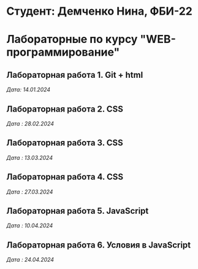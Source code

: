 # Студент: Демченко Нина, ФБИ-22

# Лабораторные по курсу "WEB-программирование"

## Лабораторная работа 1. Git + html

*Дата: 14.01.2024*

## Лабораторная работа 2. CSS

*Дата : 28.02.2024*

## Лабораторная работа 3. CSS

*Дата : 13.03.2024*

## Лабораторная работа 4. CSS

*Дата : 27.03.2024*

## Лабораторная работа 5. JavaScript

*Дата : 10.04.2024*

## Лабораторная работа 6. Условия в JavaScript

*Дата : 24.04.2024*
